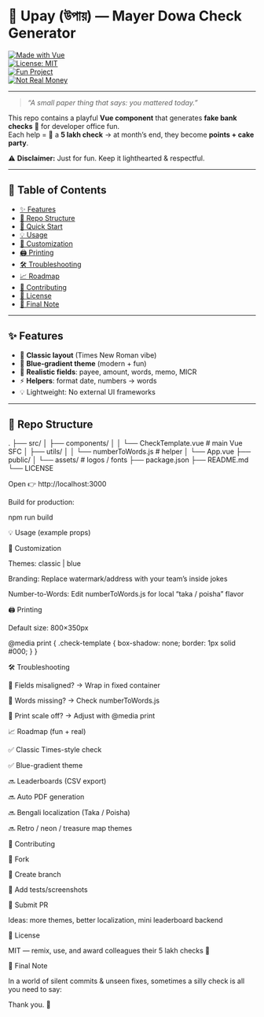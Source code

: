 # 🏦  Upay (উপায়) — Mayer Dowa Check Generator  

[![Made with Vue](https://img.shields.io/badge/Made%20with-Vue-42b883?style=for-the-badge&logo=vue.js&logoColor=white)](https://vuejs.org/)  
[![License: MIT](https://img.shields.io/badge/License-MIT-yellow.svg?style=for-the-badge)](LICENSE)  
[![Fun Project](https://img.shields.io/badge/Fun-Office%20Gamification-ff69b4?style=for-the-badge&logo=github-sponsors)](#)  
[![Not Real Money](https://img.shields.io/badge/⚠️-NOT%20LEGAL%20TENDER-red?style=for-the-badge)](#)  

---

> *“A small paper thing that says: you mattered today.”*  

This repo contains a playful **Vue component** that generates **fake bank checks** 📝 for developer office fun.  
Each help = 🏅 a **5 lakh check** → at month’s end, they become **points + cake party**.  

⚠️ **Disclaimer:** Just for fun. Keep it lighthearted & respectful.  

---

## 📑 Table of Contents  

- [✨ Features](#-features)  
- [📂 Repo Structure](#-repo-structure)  
- [🚀 Quick Start](#-quick-start)  
- [💡 Usage](#-usage-example-props)  
- [🎨 Customization](#-customization)  
- [🖨️ Printing](#️-printing)  
- [🛠️ Troubleshooting](#️-troubleshooting)  
- [📈 Roadmap](#-roadmap-fun--real)  
- [🤝 Contributing](#-contributing)  
- [📜 License](#-license)  
- [🌟 Final Note](#-final-note)  

---

## ✨ Features  

- 🎨 **Classic layout** (Times New Roman vibe)  
- 🌊 **Blue-gradient theme** (modern + fun)  
- 🧾 **Realistic fields**: payee, amount, words, memo, MICR  
- ⚡ **Helpers**: format date, numbers → words  
- 💡 Lightweight: No external UI frameworks  

---

## 📂 Repo Structure  
.
├── src/
│ ├── components/
│ │ └── CheckTemplate.vue # main Vue SFC
│ ├── utils/
│ │ └── numberToWords.js # helper
│ └── App.vue
├── public/
│ └── assets/ # logos / fonts
├── package.json
├── README.md
└── LICENSE


Open 👉 http://localhost:3000

Build for production:


npm run build



💡 Usage (example props)
<template>
  <CheckTemplate :checkData="myCheck" theme="blue" />
</template>

<script>
import CheckTemplate from './components/CheckTemplate.vue'

export default {
  components: { CheckTemplate },
  data() {
    return {
      myCheck: {
        payeeName: 'Rakibul H. Rabbi',
        bankName: 'Mayer Dowa Bank',
        currency: 'BDT',
        amount: 500000,
        date: '2025-09-30',
        memo: 'Saved us from regex hell',
        accountHolder: 'Office Treasury',
        address: 'Ha-Meem Group, Dhaka',
        phone: '+880 17 0000 0000',
        checkNumber: '0025'
      }
    }
  }
}
</script>

🎨 Customization

Themes: classic | blue

Branding: Replace watermark/address with your team’s inside jokes

Number-to-Words: Edit numberToWords.js for local “taka / poisha” flavor

🖨️ Printing

Default size: 800×350px

@media print {
  .check-template { 
    box-shadow: none; 
    border: 1px solid #000; 
  }
}

🛠️ Troubleshooting

🔧 Fields misaligned? → Wrap in fixed container

🔧 Words missing? → Check numberToWords.js

🔧 Print scale off? → Adjust with @media print

📈 Roadmap (fun + real)

✅ Classic Times-style check

✅ Blue-gradient theme

🔜 Leaderboards (CSV export)

🔜 Auto PDF generation

🔜 Bengali localization (Taka / Poisha)

🔜 Retro / neon / treasure map themes

🤝 Contributing

🍴 Fork

🌿 Create branch

🧪 Add tests/screenshots

🔁 Submit PR

Ideas: more themes, better localization, mini leaderboard backend

📜 License

MIT
 — remix, use, and award colleagues their 5 lakh checks 🎉

🌟 Final Note

In a world of silent commits & unseen fixes,
sometimes a silly check is all you need to say:

Thank you. 🙌